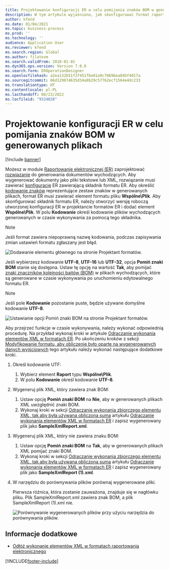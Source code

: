 ```yaml
---
title: Projektowanie konfiguracji ER w celu pomijania znaków BOM w generowanych plikach
description: W tym artykule wyjaśniono, jak skonfigurować format raportowania elektronicznego (ER) w celu generowania raportów pomijających znaki typu znacznik kolejności bajtów (BOM).
author: kfend
ms.date: 01/04/2021
ms.topic: business-process
ms.prod: ''
ms.technology: ''
audience: Application User
ms.reviewer: kfend
ms.search.region: Global
ms.author: filatovm
ms.search.validFrom: 2018-01-01
ms.dyn365.ops.version: Version 7.0.0
ms.search.form: EROperationDesigner
ms.openlocfilehash: a2ea132b51f2f451fbe81a9c7869bea84bf4017a
ms.sourcegitcommit: 66d129874635d34a8b29c57762ecf1564e4dc233
ms.translationtype: HT
ms.contentlocale: pl-PL
ms.lasthandoff: 08/23/2022
ms.locfileid: "9324028"
---
```

# <a name="design-er-configurations-to-suppress-bom-characters-in-generated-files"></a>Projektowanie konfiguracji ER w celu pomijania znaków BOM w generowanych plikach

[!include [banner](../includes/banner.md)]

Możesz w module [Raportowanie elektronicznej (ER)](general-electronic-reporting.md) zaprojektować [rozwiązanie](er-quick-start1-new-solution.md) do generowania dokumentów wychodzących. Aby wygenerować dokumenty jako pliki tekstowe lub XML, rozwiązanie musi zawierać [konfigurację](general-electronic-reporting.md#Configuration) ER zawierającą składnik formatu ER. Aby określić [kodowanie znaków](/windows/win32/intl/character-sets) reprezentujące zestaw znaków w generowanych plikach, format ER musi zawierać element formatu pliku **Wspólne\\Plik**. Aby skonfigurować składnik formatu ER, należy otworzyć wersję roboczą utworzonej konfiguracji ER w projektancie formatów ER i dodać element **Wspólne\\Plik**. W polu **Kodowanie** określ kodowanie plików wychodzących generowanych w czasie wykonywania za pomocą tego składnika.

> [!NOTE]
> Jeśli format zawiera niepoprawną nazwę kodowania, podczas zapisywania zmian ustawień formatu zgłaszany jest błąd.

![Dodawanie elementu głównego na stronie Projektant formatów.](./media/er-suppress-bom-characters-image1.gif)

Jeśli wybierzesz kodowanie **UTF-8**, **UTF-16** lub **UTF-32**, opcja **Pomiń znaki BOM** stanie się dostępna. Ustaw tę opcję na wartość **Tak**, aby pomijać [znaki znaczników kolejności bajtów (BOM)](/globalization/encoding/byte-order-mark) w plikach wychodzących, które są generowane w czasie wykonywania po uruchomieniu edytowalnego formatu ER.

> [!NOTE]
> Jeśli pole **Kodowanie** pozostanie puste, będzie używane domyślne kodowanie **UTF-8**.

![Ustawianie opcji Pomiń znaki BOM na stronie Projektant formatów.](./media/er-suppress-bom-characters-image2.gif)

Aby przejrzeć funkcje w czasie wykonywania, należy wykonać odpowiednią procedurę. Na przykład wykonaj kroki w artykule [Odraczanie wykonania elementów XML w formatach ER](er-defer-xml-element.md). Po ukończeniu kroków z sekcji [Modyfikowanie formatu, aby obliczenie było oparte na wygenerowanych danych wyjściowych](er-defer-xml-element.md#modify-the-format-so-that-the-calculation-is-based-on-generated-output) tego artykułu należy wykonać następujące dodatkowe kroki.

1. Określ kodowanie UTF:

    1. Wybierz element **Raport** typu **Wspólne\\Plik**.
    2. W polu **Kodowanie** określ kodowanie **UTF-8**.

2. Wygeneruj plik XML, który zawiera znak BOM:

    1. Ustaw opcję **Pomiń znaki BOM** na **Nie**, aby w generowanych plikach XML uwzględnić znaki BOM.
    2. Wykonaj kroki w sekcji [Odraczanie wykonania zbiorczego elementu XML, tak aby była używana obliczona suma](er-defer-xml-element.md#defer-the-execution-of-the-summary-xml-element-so-that-the-calculated-total-is-used) artykułu [Odraczanie wykonania elementów XML w formatach ER](er-defer-xml-element.md) i zapisz wygenerowany plik jako **SampleXmlReport.xml**.

3. Wygeneruj plik XML, który nie zawiera znaku BOM:

    1. Ustaw opcję **Pomiń znaki BOM** na **Tak**, aby w generowanych plikach XML pomijać znaki BOM.
    2. Wykonaj kroki w sekcji [Odraczanie wykonania zbiorczego elementu XML, tak aby była używana obliczona suma](er-defer-xml-element.md#defer-the-execution-of-the-summary-xml-element-so-that-the-calculated-total-is-used) artykułu [Odraczanie wykonania elementów XML w formatach ER](er-defer-xml-element.md) i zapisz wygenerowany plik jako **SampleXmlReport (1).xml**.

4. W narzędziu do porównywania plików porównaj wygenerowane pliki.

    Pierwsza różnica, która zostanie zauważona, znajduje się w nagłówku pliku. Plik SampleXmlReport.xml zawiera znak BOM, a plik SampleXmlReport (1).xml nie.

    ![Porównywanie wygenerowanych plików przy użyciu narzędzia do porównywania plików.](./media/er-suppress-bom-characters-image3.png)

## <a name="see-also"></a>Informacje dodatkowe

- [Odłóż wykonanie elementów XML w formatach raportowania elektronicznego](er-defer-xml-element.md)


[!INCLUDE[footer-include](../../../includes/footer-banner.md)]
